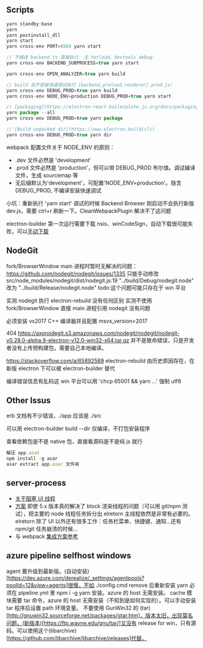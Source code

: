 ## Scripts

```js
yarn standby:base
yarn
yarn postinstall_dll
yarn start
yarn cross-env PORT=8564 yarn start

// 不编译 backend.ts 直接执行. 无 hotload、devtools debug:
yarn cross-env BACKEND_SUBPROCESS=true yarn start

yarn cross-env OPEN_ANALYZER=true yarn build

// build 后不安装快速调试执行 [backend,preload,renderer].prod.js:
yarn cross-env DEBUG_PROD=true yarn build
yarn cross-env NODE_ENV=production DEBUG_PROD=true yarn start

// [packaging](https://electron-react-boilerplate.js.org/docs/packaging)
yarn package --all
yarn cross-env DEBUG_PROD=true yarn package

// [Build unpacked dir](https://www.electron.build/cli)
yarn cross-env DEBUG_PROD=true yarn dir
```

webpack 配置文件关于 NODE_ENV 的原则：

- .dev 文件必然是 'development'
- .prod 文件必然是 'production'，但可以带 DEBUG_PROD 布尔值。调试编译文件，生成 sourcemap 等
- 无后缀默认为'development'，可配置'NODE_ENV=production'。隐含 DEBUG_PROD, 不编译安装快速调试

小坑：重新执行 'yarn start' 调试的时候 Backend Browser 刚启动不会执行新版 dev.js，需要 ctrl+r 刷新一下。CleanWebpackPlugin 解决不了这问题

electron-builder 第一次运行需要下载 nsis、winCodeSign，自动下载很可能失败，可以[手动下载](https://github.com/electron-userland/electron-builder/issues/1859)

## NodeGit

fork/BrowserWindow main 进程时暂时无解决的问题：
https://github.com/nodegit/nodegit/issues/1335
只能手动修改 src/node_modules/nodegit/dist/nodegit.js:19
"../build/Debug/nodegit.node" 改为 "../build/Release/nodegit.node"
todo:这个问题可能只存在于 win 平台

实测 nodegit 执行 electron-rebuild 没有任何区别
实测不使用 fork/BrowserWindow 直接 main 进程引用 nodegit 没有问题

必须安装 vs2017 C++ 编译器并且配置 msvs_version=2017

404 https://axonodegit.s3.amazonaws.com/nodegit/nodegit/nodegit-v0.28.0-alpha.9-electron-v12.0-win32-x64.tar.gz
并不是致命错误，只是开发者没有上传预构建包，需要自己本地编译。

https://stackoverflow.com/a/65892589
electron-rebuild 由历史原因存在，在新版 electron 下可以被 electron-builder 替代

编译错误信息有乱码这 win 平台可以用 'chcp 65001 && yarn ...' 强制 utf8

## Other Issus

erb 文档有不少错误，./app 应该是 ./src

可以用 electron-builder build --dir 仅编译，不打包安装程序

查看依赖包是不是 native 包，直接看源码是不是纯 js 就行

```js
解压 app.asat
npm install -g asar
asar extract app.asar 文件夹
```

## server-process

- [关于阻塞 UI 线程](https://github.com/electron/electron/issues/12098)
- [方案](https://github.com/jlongster/electron-with-server-example) 即使 5.x 版本真的解决了 block 渲染线程的问题（可以用 git/npm 测试），把主要的 node 线程任务拆分出 elretorn 主线程依然是非常有必要的。elretorn 除了 UI 以外还有很多工作：任务栏菜单、快捷键、通知...还有 npm/git 任务崩溃的时候...
- 与 webpack [集成方案参考](https://github.com/jlongster/electron-with-server-example/issues/6#issuecomment-611617665)

## azure pipeline selfhost windows

agent 要升级到最新版。(自动安装)[https://dev.azure.com/derealize/_settings/agentpools?poolId=12&view=agents]很慢，不如 ./config.cmd remove 后重新安装
yarn 必须在 pipeline.yml 里 npm i -g yarn 安装。azure 的 host 无需安装。
cache 模块需要 tar 命令，azure 的 host 无需安装（不知到是如何实现的）。可以手动安装 tar 程序后设置 path 环境变量。
不要使用 GunWin32 的 (tar)[http://gnuwin32.sourceforge.net/packages/gtar.htm]，版本太旧，出现莫名问题。(新版本)[https://ftp.wayne.edu/gnu/tar/]又没有 release for win，只有源码。可以使用这个(libarchive)[https://github.com/libarchive/libarchive/releases]代替。
